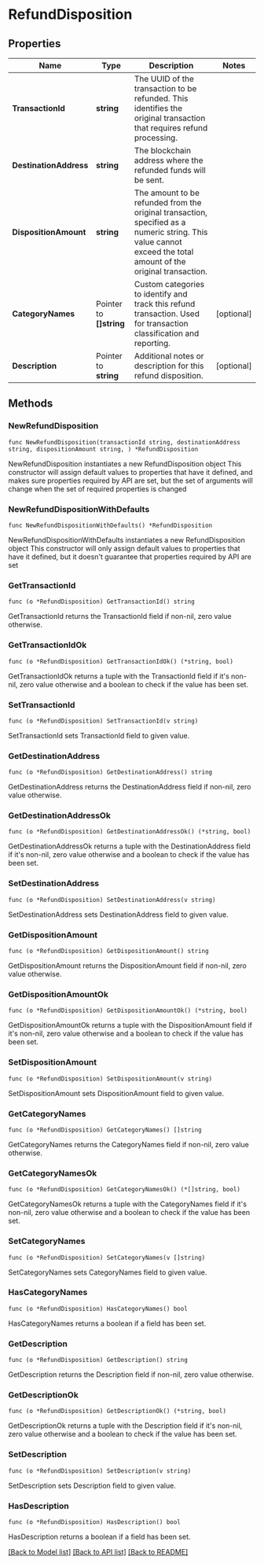 # RefundDisposition

## Properties

Name | Type | Description | Notes
------------ | ------------- | ------------- | -------------
**TransactionId** | **string** | The UUID of the transaction to be refunded. This identifies the original transaction that requires refund processing. | 
**DestinationAddress** | **string** | The blockchain address where the refunded funds will be sent. | 
**DispositionAmount** | **string** | The amount to be refunded from the original transaction, specified as a numeric string. This value cannot exceed the total amount of the original transaction.  | 
**CategoryNames** | Pointer to **[]string** | Custom categories to identify and track this refund transaction. Used for transaction classification and reporting. | [optional] 
**Description** | Pointer to **string** | Additional notes or description for this refund disposition. | [optional] 

## Methods

### NewRefundDisposition

`func NewRefundDisposition(transactionId string, destinationAddress string, dispositionAmount string, ) *RefundDisposition`

NewRefundDisposition instantiates a new RefundDisposition object
This constructor will assign default values to properties that have it defined,
and makes sure properties required by API are set, but the set of arguments
will change when the set of required properties is changed

### NewRefundDispositionWithDefaults

`func NewRefundDispositionWithDefaults() *RefundDisposition`

NewRefundDispositionWithDefaults instantiates a new RefundDisposition object
This constructor will only assign default values to properties that have it defined,
but it doesn't guarantee that properties required by API are set

### GetTransactionId

`func (o *RefundDisposition) GetTransactionId() string`

GetTransactionId returns the TransactionId field if non-nil, zero value otherwise.

### GetTransactionIdOk

`func (o *RefundDisposition) GetTransactionIdOk() (*string, bool)`

GetTransactionIdOk returns a tuple with the TransactionId field if it's non-nil, zero value otherwise
and a boolean to check if the value has been set.

### SetTransactionId

`func (o *RefundDisposition) SetTransactionId(v string)`

SetTransactionId sets TransactionId field to given value.


### GetDestinationAddress

`func (o *RefundDisposition) GetDestinationAddress() string`

GetDestinationAddress returns the DestinationAddress field if non-nil, zero value otherwise.

### GetDestinationAddressOk

`func (o *RefundDisposition) GetDestinationAddressOk() (*string, bool)`

GetDestinationAddressOk returns a tuple with the DestinationAddress field if it's non-nil, zero value otherwise
and a boolean to check if the value has been set.

### SetDestinationAddress

`func (o *RefundDisposition) SetDestinationAddress(v string)`

SetDestinationAddress sets DestinationAddress field to given value.


### GetDispositionAmount

`func (o *RefundDisposition) GetDispositionAmount() string`

GetDispositionAmount returns the DispositionAmount field if non-nil, zero value otherwise.

### GetDispositionAmountOk

`func (o *RefundDisposition) GetDispositionAmountOk() (*string, bool)`

GetDispositionAmountOk returns a tuple with the DispositionAmount field if it's non-nil, zero value otherwise
and a boolean to check if the value has been set.

### SetDispositionAmount

`func (o *RefundDisposition) SetDispositionAmount(v string)`

SetDispositionAmount sets DispositionAmount field to given value.


### GetCategoryNames

`func (o *RefundDisposition) GetCategoryNames() []string`

GetCategoryNames returns the CategoryNames field if non-nil, zero value otherwise.

### GetCategoryNamesOk

`func (o *RefundDisposition) GetCategoryNamesOk() (*[]string, bool)`

GetCategoryNamesOk returns a tuple with the CategoryNames field if it's non-nil, zero value otherwise
and a boolean to check if the value has been set.

### SetCategoryNames

`func (o *RefundDisposition) SetCategoryNames(v []string)`

SetCategoryNames sets CategoryNames field to given value.

### HasCategoryNames

`func (o *RefundDisposition) HasCategoryNames() bool`

HasCategoryNames returns a boolean if a field has been set.

### GetDescription

`func (o *RefundDisposition) GetDescription() string`

GetDescription returns the Description field if non-nil, zero value otherwise.

### GetDescriptionOk

`func (o *RefundDisposition) GetDescriptionOk() (*string, bool)`

GetDescriptionOk returns a tuple with the Description field if it's non-nil, zero value otherwise
and a boolean to check if the value has been set.

### SetDescription

`func (o *RefundDisposition) SetDescription(v string)`

SetDescription sets Description field to given value.

### HasDescription

`func (o *RefundDisposition) HasDescription() bool`

HasDescription returns a boolean if a field has been set.


[[Back to Model list]](../README.md#documentation-for-models) [[Back to API list]](../README.md#documentation-for-api-endpoints) [[Back to README]](../README.md)


